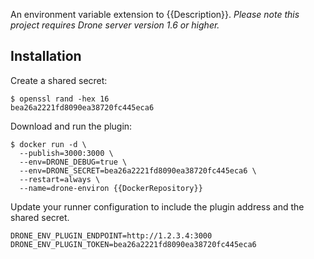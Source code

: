 An environment variable extension to {{Description}}. _Please note this project requires Drone server version 1.6 or higher._

## Installation

Create a shared secret:

```console
$ openssl rand -hex 16
bea26a2221fd8090ea38720fc445eca6
```

Download and run the plugin:

```console
$ docker run -d \
  --publish=3000:3000 \
  --env=DRONE_DEBUG=true \
  --env=DRONE_SECRET=bea26a2221fd8090ea38720fc445eca6 \
  --restart=always \
  --name=drone-environ {{DockerRepository}}
```

Update your runner configuration to include the plugin address and the shared secret.

```text
DRONE_ENV_PLUGIN_ENDPOINT=http://1.2.3.4:3000
DRONE_ENV_PLUGIN_TOKEN=bea26a2221fd8090ea38720fc445eca6
```
